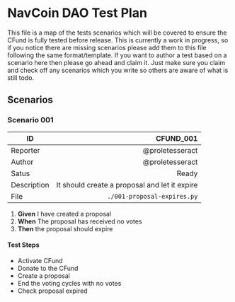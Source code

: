 # NavCoin DAO Test Plan

This file is a map of the tests scenarios which will be covered to ensure the CFund is fully tested before release. This is currently a work in progress, so if you notice there are missing scenarios please add them to this file following the same format/template. If you want to author a test based on a scenario here then please go ahead and claim it. Just make sure you claim and check off any scenarios which you write so others are aware of what is still todo.

## Scenarios

### Scenario 001

| ID          |  CFUND_001 |
| ----------- | -----: |
| Reporter    | @proletesseract |
| Author      | @proletesseract |
| Satus       | Ready |
| Description | It should create a proposal and let it expire |
| File        | `./001-proposal-expires.py`

1. **Given** I have created a proposal
2. **When** The proposal has received no votes
3. **Then** the proposal should expire 

#### Test Steps
- Activate CFund
- Donate to the CFund
- Create a proposal
- End the voting cycles with no votes
- Check proposal expired
